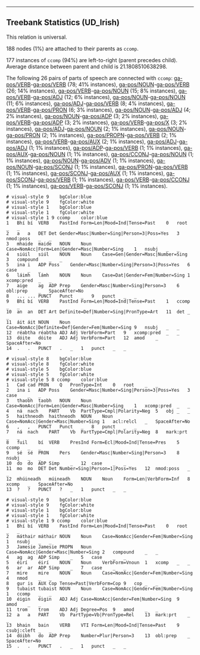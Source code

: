 

--------------------------------------------------------------------------------

## Treebank Statistics (UD_Irish)

This relation is universal.

188 nodes (1%) are attached to their parents as `ccomp`.

177 instances of `ccomp` (94%) are left-to-right (parent precedes child).
Average distance between parent and child is 21.1808510638298.

The following 26 pairs of parts of speech are connected with `ccomp`: [ga-pos/VERB]()-[ga-pos/VERB]() (78; 41% instances), [ga-pos/NOUN]()-[ga-pos/VERB]() (26; 14% instances), [ga-pos/VERB]()-[ga-pos/NOUN]() (15; 8% instances), [ga-pos/VERB]()-[ga-pos/ADJ]() (12; 6% instances), [ga-pos/NOUN]()-[ga-pos/NOUN]() (11; 6% instances), [ga-pos/ADJ]()-[ga-pos/VERB]() (8; 4% instances), [ga-pos/VERB]()-[ga-pos/PRON]() (6; 3% instances), [ga-pos/NOUN]()-[ga-pos/ADJ]() (4; 2% instances), [ga-pos/NOUN]()-[ga-pos/ADP]() (3; 2% instances), [ga-pos/VERB]()-[ga-pos/ADP]() (3; 2% instances), [ga-pos/VERB]()-[ga-pos/X]() (3; 2% instances), [ga-pos/ADJ]()-[ga-pos/NOUN]() (2; 1% instances), [ga-pos/NOUN]()-[ga-pos/PRON]() (2; 1% instances), [ga-pos/PROPN]()-[ga-pos/VERB]() (2; 1% instances), [ga-pos/VERB]()-[ga-pos/AUX]() (2; 1% instances), [ga-pos/ADJ]()-[ga-pos/ADJ]() (1; 1% instances), [ga-pos/ADP]()-[ga-pos/VERB]() (1; 1% instances), [ga-pos/AUX]()-[ga-pos/NOUN]() (1; 1% instances), [ga-pos/CCONJ]()-[ga-pos/NOUN]() (1; 1% instances), [ga-pos/NOUN]()-[ga-pos/ADV]() (1; 1% instances), [ga-pos/NOUN]()-[ga-pos/SCONJ]() (1; 1% instances), [ga-pos/PRON]()-[ga-pos/VERB]() (1; 1% instances), [ga-pos/SCONJ]()-[ga-pos/AUX]() (1; 1% instances), [ga-pos/SCONJ]()-[ga-pos/VERB]() (1; 1% instances), [ga-pos/VERB]()-[ga-pos/CCONJ]() (1; 1% instances), [ga-pos/VERB]()-[ga-pos/SCONJ]() (1; 1% instances).


~~~ conllu
# visual-style 9	bgColor:blue
# visual-style 9	fgColor:white
# visual-style 1	bgColor:blue
# visual-style 1	fgColor:white
# visual-style 1 9 ccomp	color:blue
1	Bhí	bí	VERB	PastInd	Form=Len|Mood=Ind|Tense=Past	0	root	_	_
2	a	a	DET	Det	Gender=Masc|Number=Sing|Person=3|Poss=Yes	3	nmod:poss	_	_
3	mhaide	maide	NOUN	Noun	Case=NomAcc|Form=Len|Gender=Masc|Number=Sing	1	nsubj	_	_
4	siúil	siúl	NOUN	Noun	Case=Gen|Gender=Masc|Number=Sing	3	compound	_	_
5	ina	i	ADP	Poss	Gender=Masc|Number=Sing|Person=3|Poss=Yes	6	case	_	_
6	láimh	lámh	NOUN	Noun	Case=Dat|Gender=Fem|Number=Sing	1	xcomp:pred	_	_
7	aige	ag	ADP	Prep	Gender=Masc|Number=Sing|Person=3	6	obl:prep	_	SpaceAfter=No
8	...	...	PUNCT	Punct	_	9	punct	_	_
9	Bhí	bí	VERB	PastInd	Form=Len|Mood=Ind|Tense=Past	1	ccomp	_	_
10	an	an	DET	Art	Definite=Def|Number=Sing|PronType=Art	11	det	_	_
11	áit	áit	NOUN	Noun	Case=NomAcc|Definite=Def|Gender=Fem|Number=Sing	9	nsubj	_	_
12	réabtha	réabtha	ADJ	Adj	VerbForm=Part	9	xcomp:pred	_	_
13	dóite	dóite	ADJ	Adj	VerbForm=Part	12	amod	_	SpaceAfter=No
14	.	.	PUNCT	.	_	1	punct	_	_

~~~


~~~ conllu
# visual-style 8	bgColor:blue
# visual-style 8	fgColor:white
# visual-style 5	bgColor:blue
# visual-style 5	fgColor:white
# visual-style 5 8 ccomp	color:blue
1	Cad	cad	PRON	Q	PronType=Int	0	root	_	_
2	ina	i	ADP	Poss	Gender=Masc|Number=Sing|Person=3|Poss=Yes	3	case	_	_
3	thaobh	taobh	NOUN	Noun	Case=NomAcc|Form=Len|Gender=Masc|Number=Sing	1	xcomp:pred	_	_
4	ná	nach	PART	Vb	PartType=Cmpl|Polarity=Neg	5	obj	_	_
5	haithneodh	haithneodh	NOUN	Noun	Case=NomAcc|Gender=Masc|Number=Sing	1	acl:relcl	_	SpaceAfter=No
6	,	,	PUNCT	Punct	_	8	punct	_	_
7	ná	nach	PART	Vb	PartType=Cmpl|Polarity=Neg	8	mark:prt	_	_
8	fuil	bí	VERB	PresInd	Form=Ecl|Mood=Ind|Tense=Pres	5	ccomp	_	_
9	sé	sé	PRON	Pers	Gender=Masc|Number=Sing|Person=3	8	nsubj	_	_
10	do	do	ADP	Simp	_	12	case	_	_
11	mo	mo	DET	Det	Number=Sing|Person=1|Poss=Yes	12	nmod:poss	_	_
12	mhúineadh	múineadh	NOUN	Noun	Form=Len|VerbForm=Inf	8	xcomp	_	SpaceAfter=No
13	?	?	PUNCT	?	_	1	punct	_	_

~~~


~~~ conllu
# visual-style 9	bgColor:blue
# visual-style 9	fgColor:white
# visual-style 1	bgColor:blue
# visual-style 1	fgColor:white
# visual-style 1 9 ccomp	color:blue
1	Bhí	bí	VERB	PastInd	Form=Len|Mood=Ind|Tense=Past	0	root	_	_
2	máthair	máthair	NOUN	Noun	Case=NomAcc|Gender=Fem|Number=Sing	1	nsubj	_	_
3	Jamesie	Jamesie	PROPN	Noun	Case=NomAcc|Gender=Masc|Number=Sing	2	compound	_	_
4	ag	ag	ADP	Simp	_	5	case	_	_
5	éirí	éirí	NOUN	Noun	VerbForm=Vnoun	1	xcomp	_	_
6	ar	ar	ADP	Simp	_	7	case	_	_
7	mire	mire	NOUN	Noun	Case=NomAcc|Gender=Fem|Number=Sing	4	nmod	_	_
8	gur	is	AUX	Cop	Tense=Past|VerbForm=Cop	9	cop	_	_
9	tubaist	tubaist	NOUN	Noun	Case=NomAcc|Gender=Fem|Number=Sing	1	ccomp	_	_
10	éigin	éigin	ADJ	Adj	Case=NomAcc|Gender=Fem|Number=Sing	9	amod	_	_
11	trom	trom	ADJ	Adj	Degree=Pos	9	amod	_	_
12	a	a	PART	Vb	PartType=Vb|PronType=Rel	13	mark:prt	_	_
13	bhain	bain	VERB	VTI	Form=Len|Mood=Ind|Tense=Past	9	csubj:cleft	_	_
14	dóibh	do	ADP	Prep	Number=Plur|Person=3	13	obl:prep	_	SpaceAfter=No
15	.	.	PUNCT	.	_	1	punct	_	_

~~~


